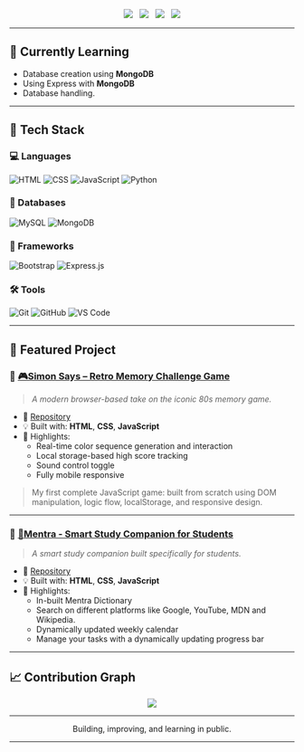 <p align="center">
  <a href="mailto:officialkeshavbansal@gmail.com"><img src="https://img.shields.io/badge/Email-Contact-informational?style=flat-square&logo=gmail&logoColor=white&color=red" /></a> &nbsp;
  <a href="https://www.linkedin.com/in/keshavbansll"><img src="https://img.shields.io/badge/LinkedIn-Connect-informational?style=flat-square&logo=linkedin&logoColor=white&color=0A66C2" /></a> &nbsp;
  <a href="https://linktr.ee/keshavbansll"><img src="https://img.shields.io/badge/Linktree-KeshavBansal-green?style=flat-square&logo=linktree" /></a> &nbsp;
  <img src="https://komarev.com/ghpvc/?username=keshavbansll&label=Profile+Views&color=blue&style=flat-square" />
</p>

---

## 🧠 Currently Learning
- Database creation using **MongoDB**
- Using Express with **MongoDB**
- Database handling.

---

## 🚀 Tech Stack

### 💻 Languages  
![HTML](https://img.shields.io/badge/HTML-E34F26?logo=html5&logoColor=white&style=for-the-badge)
![CSS](https://img.shields.io/badge/CSS-1572B6?logo=css3&logoColor=white&style=for-the-badge)
![JavaScript](https://img.shields.io/badge/JavaScript-F7DF1E?logo=javascript&logoColor=black&style=for-the-badge)
![Python](https://img.shields.io/badge/Python-3776AB?logo=python&logoColor=white&style=for-the-badge)

### 📒 Databases  
![MySQL](https://img.shields.io/badge/MySQL-4479A1?style=for-the-badge&logo=mysql&logoColor=white)
![MongoDB](https://img.shields.io/badge/MongoDB-47A248?style=for-the-badge&logo=mongodb&logoColor=white)

### 🎨 Frameworks  
![Bootstrap](https://img.shields.io/badge/Bootstrap-7952B3?logo=bootstrap&logoColor=white&style=for-the-badge)
![Express.js](https://img.shields.io/badge/Express.js-000000?logo=express&logoColor=white&style=for-the-badge)

### 🛠 Tools  
![Git](https://img.shields.io/badge/Git-F05032?logo=git&logoColor=white&style=for-the-badge)
![GitHub](https://img.shields.io/badge/GitHub-181717?logo=github&logoColor=white&style=for-the-badge)
![VS Code](https://img.shields.io/badge/VS_Code-007ACC?logo=visualstudiocode&logoColor=white&style=for-the-badge)

---

## 📌 Featured Project

### 🔹 [🎮Simon Says – Retro Memory Challenge Game](https://keshavbansll.github.io/Simon-Says/)
> _A modern browser-based take on the iconic 80s memory game._

- 🔗 [Repository](https://github.com/keshavbansll/Simon-Says)
- 💡 Built with: **HTML**, **CSS**, **JavaScript**
- 🎯 Highlights:
  - Real-time color sequence generation and interaction
  - Local storage-based high score tracking
  - Sound control toggle
  - Fully mobile responsive

> My first complete JavaScript game: built from scratch using DOM manipulation, logic flow, localStorage, and responsive design.

---

### 🔹 [📘Mentra - Smart Study Companion for Students](https://keshavbansll.github.io/Mentra/)
> _A smart study companion built specifically for students._

- 🔗 [Repository](https://github.com/keshavbansll/Mentra)
- 💡 Built with: **HTML**, **CSS**, **JavaScript**
- 🎯 Highlights:
  - In-built Mentra Dictionary
  - Search on different platforms like Google, YouTube, MDN and Wikipedia.
  - Dynamically updated weekly calendar
  - Manage your tasks with a dynamically updating progress bar

---

## 📈 Contribution Graph

<p align="center">
  <img src="https://github-readme-activity-graph.vercel.app/graph?username=keshavbansll&theme=tokyo-night&hide_border=true" />
</p>

---

<p align="center">
  Building, improving, and learning in public.
</p>

---


